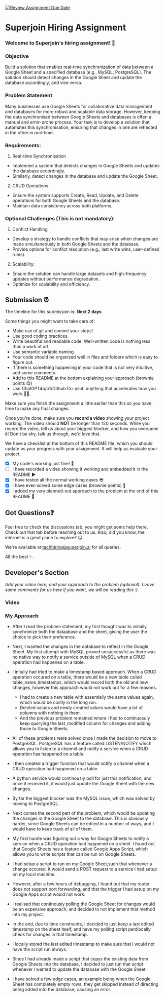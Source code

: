 [![Review Assignment Due Date](https://classroom.github.com/assets/deadline-readme-button-22041afd0340ce965d47ae6ef1cefeee28c7c493a6346c4f15d667ab976d596c.svg)](https://classroom.github.com/a/AHFn7Vbn)
# Superjoin Hiring Assignment

### Welcome to Superjoin's hiring assignment! 🚀

### Objective
Build a solution that enables real-time synchronization of data between a Google Sheet and a specified database (e.g., MySQL, PostgreSQL). The solution should detect changes in the Google Sheet and update the database accordingly, and vice versa.

### Problem Statement
Many businesses use Google Sheets for collaborative data management and databases for more robust and scalable data storage. However, keeping the data synchronised between Google Sheets and databases is often a manual and error-prone process. Your task is to develop a solution that automates this synchronisation, ensuring that changes in one are reflected in the other in real-time.

### Requirements:
1. Real-time Synchronisation
  - Implement a system that detects changes in Google Sheets and updates the database accordingly.
   - Similarly, detect changes in the database and update the Google Sheet.
  2.	CRUD Operations
   - Ensure the system supports Create, Read, Update, and Delete operations for both Google Sheets and the database.
   - Maintain data consistency across both platforms.
   
### Optional Challenges (This is not mandatory):
1. Conflict Handling
- Develop a strategy to handle conflicts that may arise when changes are made simultaneously in both Google Sheets and the database.
- Provide options for conflict resolution (e.g., last write wins, user-defined rules).
    
2. Scalability: 	
- Ensure the solution can handle large datasets and high-frequency updates without performance degradation.
- Optimize for scalability and efficiency.

## Submission ⏰
The timeline for this submission is: **Next 2 days**

Some things you might want to take care of:
- Make use of git and commit your steps!
- Use good coding practices.
- Write beautiful and readable code. Well-written code is nothing less than a work of art.
- Use semantic variable naming.
- Your code should be organized well in files and folders which is easy to figure out.
- If there is something happening in your code that is not very intuitive, add some comments.
- Add to this README at the bottom explaining your approach (brownie points 😋)
- Use ChatGPT4o/o1/Github Co-pilot, anything that accelerates how you work 💪🏽. 

Make sure you finish the assignment a little earlier than this so you have time to make any final changes.

Once you're done, make sure you **record a video** showing your project working. The video should **NOT** be longer than 120 seconds. While you record the video, tell us about your biggest blocker, and how you overcame it! Don't be shy, talk us through, we'd love that.

We have a checklist at the bottom of this README file, which you should update as your progress with your assignment. It will help us evaluate your project.

- [x] My code's working just fine! 🥳
- [ ] I have recorded a video showing it working and embedded it in the README ▶️
- [x] I have tested all the normal working cases 😎
- [x] I have even solved some edge cases (brownie points) 💪
- [x] I added my very planned-out approach to the problem at the end of this README 📜

## Got Questions❓
Feel free to check the discussions tab, you might get some help there. Check out that tab before reaching out to us. Also, did you know, the internet is a great place to explore? 😛

We're available at techhiring@superjoin.ai for all queries. 

All the best ✨.

## Developer's Section
*Add your video here, and your approach to the problem (optional). Leave some comments for us here if you want, we will be reading this :)*

### Video 


### My Approach
- After I read the problem statement, my first thought was to initially synchronize both the dataabase and the sheet, giving the user the choice to pick their preference.
- Next, I wanted the changes in the database to reflect in the Google Sheet. My first attempt with MySQL proved unsuccessful as there was no native way to notify a service outside of MySQL when a CRUD operation had happened on a table.
- I initally had tried to make a timestamp based approach. When a CRUD operation occured on a table, there would be a new table called table_name_timestamps, which would record both the old and new changes, however this approach would not work out for a few reasons.

  - I had to create a new table with essentially the same values again, which would be costly in the long run.
  - Deleted values and newly created values would have a lot of columns with nothing in them.
  - And the previous problem remained where I had to continuosuly keep querying the last_modified column for changes and adding those to Google Sheets.

- All of these problems were solved once I made the decision to move to PostgreSQL. PostgreSQL has a feature called LISTEN/NOTIFY which allows you to listen to a channel and notify a service when a CRUD operation has happened on a table.
- I then created a trigger function that would notify a channel when a CRUD operation had happened on a table.
- A python service would continously poll for just this notification, and once it recieved it, it would just update the Google Sheet with the new changes.
- By far the biggest blocker was the MySQL issue, which was solved by moving to PostgreSQL.
- Next comes the second part of the problem, which would be updating the changes in the Google Sheet to the database. This is obviously harder, since Google Sheets can be edited in a number of ways, and I would have to keep track of all of them.
- My first hurdle was figuring out a way for Google Sheets to notify a service when a CRUD operation had happened on a sheet. I found out that Google Sheets has a feature called Google Apps Script, which allows you to write scripts that can be run on Google Sheets.
- I had setup a script to run on my Google Sheet,such that whenever a change occured, it would send a POST request to a service I had setup on my local machine.
- However, after a few hours of debugging, I found out that my router does not support port forwarding, and that the trigger I had setup on my Google Apps script would not work.
- I realised that continously polling the Google Sheet for changes would be an expensive approach, and decided to not implement that method into my project.
- In the end, due to time constraints, I decided to just keep a last edited timestamp on the sheet itself, and have my polling script perdiocally check for changes in that timestamp.
- I locally stored the last edited timestamp to make sure that I would not have the script run always.
- Since I had already made a script that copys the existing data from Google Sheets into the database, I decided to just run that script whenever I wanted to update the database with the Google Sheet.
- I have solved a few edge cases, an example being when the Google Sheet has completely empty rows, they get skipped instead of directing being added into the database, causing an error.